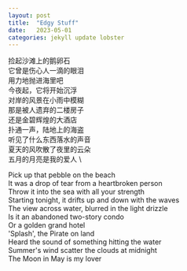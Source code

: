 ```yaml
---
layout: post
title:  "Edgy Stuff"
date:   2023-05-01
categories: jekyll update lobster
---
```


捡起沙滩上的鹅卵石 \
它曾是伤心人一滴的眼泪 \
用力地抛进海里吧 \
今夜起，它将开始沉浮 \
对岸的风景在小雨中模糊 \
那是被人遗弃的二楼房子 \
还是金碧辉煌的大酒店 \
扑通一声，陆地上的海盗 \
听见了什么东西落水的声音 \
夏天的风吹散了夜里的云朵 \
五月的月亮是我的爱人 \


Pick up that pebble on the beach \
It was a drop of tear from a heartbroken person\
Throw it into the sea with all your strength \
Starting tonight, it drifts up and down with the waves \
The view across water, blurred in the light drizzle \
Is it an abandoned two-story condo \
Or a golden grand hotel \
'Splash', the Pirate on land \
Heard the sound of something hitting the water \
Summer's wind scatter the clouds at midnight \
The Moon in May is my lover